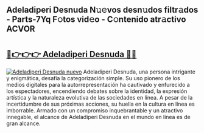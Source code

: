 ## Adeladiperi Desnuda N𝚞𝚎vos desn𝚞dos filtr𝚊dos - Parts-7Yq F𝚘tos vid𝚎o - C𝚘ntenido atr𝚊ctivo ACVOR

# <h2><a href="http://mb68clv.tromn.icu/?c=Adeladiperi+Desnuda">🔗👉👉👉 Adeladiperi Desnuda 🔗🔗</a></h2>

[![Adeladiperi Desnuda nuevo](https://i.imgur.com/pEAQMta.gif)](http://mb68clv.tromn.icu/?c=Adeladiperi+Desnuda)
Adeladiperi Desnuda, una persona intrigante y enigmática, desafía la categorización simple. Su uso pionero de los medios digitales para la autorrepresentación ha cautivado y enfurecido a los espectadores, encendiendo debates sobre la identidad, la expresión artística y la naturaleza evolutiva de las sociedades en línea. A pesar de la incertidumbre de sus próximas acciones, su huella en la cultura en línea es imborrable. Armado con un compromiso inquebrantable y un atractivo innegable, el alcance de Adeladiperi Desnuda en el mundo en línea es de gran alcance.
